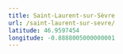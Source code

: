 ```yaml
---
title: Saint-Laurent-sur-Sèvre
url: /saint-laurent-sur-sevre/
latitude: 46.9597454
longitude: -0.8888005000000001
---
```

